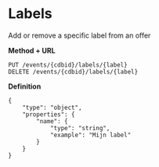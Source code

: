 ---
---

# Labels 

Add or remove a specific label from an offer

**Method + URL**

```
PUT /events/{cdbid}/labels/{label}
DELETE /events/{cdbid}/labels/{label}
```

**Definition**
```
{
    "type": "object",
    "properties": {
        "name": {
            "type": "string",
            "example": "Mijn label"
        }
    }
}
```